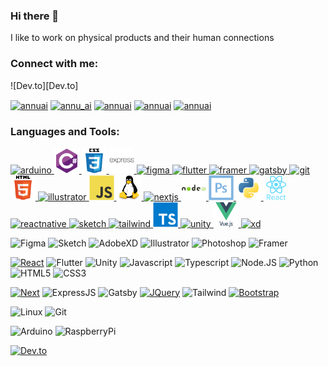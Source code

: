 <!--
**annuai/annuai** is a ✨ _special_ ✨ repository because its `README.md` (this file) appears on your GitHub profile.

Here are some ideas to get you started:

- 🔭 I’m currently working on ...
- 🌱 I’m currently learning ...
- 👯 I’m looking to collaborate on ...
- 🤔 I’m looking for help with ...
- 💬 Ask me about ...
- 📫 How to reach me: ...
- 😄 Pronouns: ...
- ⚡ Fun fact: ...
-->

<!-- <h1>Hi there👋, I'm Annuai</h1> -->
### Hi there 👋
<p>I like to work on physical products and their human connections</p>

<h3 align="left">Connect with me:</h3>
![Dev.to][Dev.to]

<p align="left">
<a href="https://dev.to/annuai" target="blank"><img align="center" src="https://raw.githubusercontent.com/rahuldkjain/github-profile-readme-generator/master/src/images/icons/Social/devto.svg" alt="annuai" height="30" width="40" /></a>
<a href="https://twitter.com/annu_ai" target="blank"><img align="center" src="https://raw.githubusercontent.com/rahuldkjain/github-profile-readme-generator/master/src/images/icons/Social/twitter.svg" alt="annu_ai" height="30" width="40" /></a>
<a href="https://linkedin.com/in/annuai" target="blank"><img align="center" src="https://raw.githubusercontent.com/rahuldkjain/github-profile-readme-generator/master/src/images/icons/Social/linked-in-alt.svg" alt="annuai" height="30" width="40" /></a>
<a href="https://fb.com/annuai" target="blank"><img align="center" src="https://raw.githubusercontent.com/rahuldkjain/github-profile-readme-generator/master/src/images/icons/Social/facebook.svg" alt="annuai" height="30" width="40" /></a>
<a href="https://instagram.com/annuai" target="blank"><img align="center" src="https://raw.githubusercontent.com/rahuldkjain/github-profile-readme-generator/master/src/images/icons/Social/instagram.svg" alt="annuai" height="30" width="40" /></a>
</p>

<h3 align="left">Languages and Tools:</h3>
<p align="left"> <a href="https://www.arduino.cc/" target="_blank" rel="noreferrer"> <img src="https://cdn.worldvectorlogo.com/logos/arduino-1.svg" alt="arduino" width="40" height="40"/> </a> <a href="https://www.w3schools.com/cs/" target="_blank" rel="noreferrer"> <img src="https://raw.githubusercontent.com/devicons/devicon/master/icons/csharp/csharp-original.svg" alt="csharp" width="40" height="40"/> </a> <a href="https://www.w3schools.com/css/" target="_blank" rel="noreferrer"> <img src="https://raw.githubusercontent.com/devicons/devicon/master/icons/css3/css3-original-wordmark.svg" alt="css3" width="40" height="40"/> </a> <a href="https://expressjs.com" target="_blank" rel="noreferrer"> <img src="https://raw.githubusercontent.com/devicons/devicon/master/icons/express/express-original-wordmark.svg" alt="express" width="40" height="40"/> </a> <a href="https://www.figma.com/" target="_blank" rel="noreferrer"> <img src="https://www.vectorlogo.zone/logos/figma/figma-icon.svg" alt="figma" width="40" height="40"/> </a> <a href="https://flutter.dev" target="_blank" rel="noreferrer"> <img src="https://www.vectorlogo.zone/logos/flutterio/flutterio-icon.svg" alt="flutter" width="40" height="40"/> </a> <a href="https://www.framer.com/" target="_blank" rel="noreferrer"> <img src="https://www.vectorlogo.zone/logos/framer/framer-icon.svg" alt="framer" width="40" height="40"/> </a> <a href="https://www.gatsbyjs.com/" target="_blank" rel="noreferrer"> <img src="https://www.vectorlogo.zone/logos/gatsbyjs/gatsbyjs-icon.svg" alt="gatsby" width="40" height="40"/> </a> <a href="https://git-scm.com/" target="_blank" rel="noreferrer"> <img src="https://www.vectorlogo.zone/logos/git-scm/git-scm-icon.svg" alt="git" width="40" height="40"/> </a> <a href="https://www.w3.org/html/" target="_blank" rel="noreferrer"> <img src="https://raw.githubusercontent.com/devicons/devicon/master/icons/html5/html5-original-wordmark.svg" alt="html5" width="40" height="40"/> </a> <a href="https://www.adobe.com/in/products/illustrator.html" target="_blank" rel="noreferrer"> <img src="https://www.vectorlogo.zone/logos/adobe_illustrator/adobe_illustrator-icon.svg" alt="illustrator" width="40" height="40"/> </a> <a href="https://developer.mozilla.org/en-US/docs/Web/JavaScript" target="_blank" rel="noreferrer"> <img src="https://raw.githubusercontent.com/devicons/devicon/master/icons/javascript/javascript-original.svg" alt="javascript" width="40" height="40"/> </a> <a href="https://www.linux.org/" target="_blank" rel="noreferrer"> <img src="https://raw.githubusercontent.com/devicons/devicon/master/icons/linux/linux-original.svg" alt="linux" width="40" height="40"/> </a> <a href="https://nextjs.org/" target="_blank" rel="noreferrer"> <img src="https://cdn.worldvectorlogo.com/logos/nextjs-2.svg" alt="nextjs" width="40" height="40"/> </a> <a href="https://nodejs.org" target="_blank" rel="noreferrer"> <img src="https://raw.githubusercontent.com/devicons/devicon/master/icons/nodejs/nodejs-original-wordmark.svg" alt="nodejs" width="40" height="40"/> </a> <a href="https://www.photoshop.com/en" target="_blank" rel="noreferrer"> <img src="https://raw.githubusercontent.com/devicons/devicon/master/icons/photoshop/photoshop-line.svg" alt="photoshop" width="40" height="40"/> </a> <a href="https://www.python.org" target="_blank" rel="noreferrer"> <img src="https://raw.githubusercontent.com/devicons/devicon/master/icons/python/python-original.svg" alt="python" width="40" height="40"/> </a> <a href="https://reactjs.org/" target="_blank" rel="noreferrer"> <img src="https://raw.githubusercontent.com/devicons/devicon/master/icons/react/react-original-wordmark.svg" alt="react" width="40" height="40"/> </a> <a href="https://reactnative.dev/" target="_blank" rel="noreferrer"> <img src="https://reactnative.dev/img/header_logo.svg" alt="reactnative" width="40" height="40"/> </a> <a href="https://www.sketch.com/" target="_blank" rel="noreferrer"> <img src="https://www.vectorlogo.zone/logos/sketchapp/sketchapp-icon.svg" alt="sketch" width="40" height="40"/> </a> <a href="https://tailwindcss.com/" target="_blank" rel="noreferrer"> <img src="https://www.vectorlogo.zone/logos/tailwindcss/tailwindcss-icon.svg" alt="tailwind" width="40" height="40"/> </a> <a href="https://www.typescriptlang.org/" target="_blank" rel="noreferrer"> <img src="https://raw.githubusercontent.com/devicons/devicon/master/icons/typescript/typescript-original.svg" alt="typescript" width="40" height="40"/> </a> <a href="https://unity.com/" target="_blank" rel="noreferrer"> <img src="https://www.vectorlogo.zone/logos/unity3d/unity3d-icon.svg" alt="unity" width="40" height="40"/> </a> <a href="https://vuejs.org/" target="_blank" rel="noreferrer"> <img src="https://raw.githubusercontent.com/devicons/devicon/master/icons/vuejs/vuejs-original-wordmark.svg" alt="vuejs" width="40" height="40"/> </a> <a href="https://www.adobe.com/products/xd.html" target="_blank" rel="noreferrer"> <img src="https://cdn.worldvectorlogo.com/logos/adobe-xd.svg" alt="xd" width="40" height="40"/> </a> </p>



<!-- MARKDOWN LINKS & IMAGES -->
<!-- https://www.markdownguide.org/basic-syntax/#reference-style-links -->
[Facebook]: https://img.shields.io/badge/facebook-1876d2?style=for-the-badge&logo=facebook&logoColor=white
[LinkedIn]: https://img.shields.io/badge/linkedin-1876d2?style=for-the-badge&logo=linkedin&logoColor=white
[Twitter]: https://img.shields.io/badge/twitter-09a9f3?style=for-the-badge&logo=twitter&logoColor=white

[CSS3]: https://img.shields.io/badge/css3-1772b6?style=for-the-badge&logo=css3&logoColor=white
[Sketch]: https://img.shields.io/badge/sketch-feae00?style=for-the-badge&logo=sketch&logoColor=black
[Unity]: https://img.shields.io/badge/unity-000000?style=for-the-badge&logo=unity&logoColor=white
[Arduino]: https://img.shields.io/badge/Arduino-0b9ba1?style=for-the-badge&logo=arduino&logoColor=white
[Dev.to]: https://img.shields.io/badge/dev.to-1876d2?style=for-the-badge&logo=dev.to&logoColor=white
[Typescript]: https://img.shields.io/badge/typescript-007acc?style=for-the-badge&logo=typescript&logoColor=white
[Tailwind]: https://img.shields.io/badge/tailwind-38bdf9?style=for-the-badge&logo=tailwindcss&logoColor=white
[AdobeXD]: https://img.shields.io/badge/adobe%20xd-460035?style=for-the-badge&logo=adobexd&logoColor=f75eee
[Figma]: https://img.shields.io/badge/figma-1d1d1d?style=for-the-badge&logo=figma&logoColor=white
[ExpressJS]: https://img.shields.io/badge/express.js-1d1d1d?style=for-the-badge&logo=express&logoColor=white
[Git]: https://img.shields.io/badge/git-f13c2d?style=for-the-badge&logo=git&logoColor=white
[Photoshop]: https://img.shields.io/badge/Photoshop-001d34?style=for-the-badge&logo=adobephotoshop&logoColor=30a2f8
[Illustrator]: https://img.shields.io/badge/Illustrator-261300?style=for-the-badge&logo=adobeillustrator&logoColor=ff7c01
[Javascript]: https://img.shields.io/badge/Javascript-efdb50?style=for-the-badge&logo=javascript&logoColor=black
[Node.JS]: https://img.shields.io/badge/Node.JS-44463b?style=for-the-badge&logo=node.js&logoColor=8bbf3d
[Python]: https://img.shields.io/badge/python-f7c63d?style=for-the-badge&logo=python&logoColor=3575a9
[React]: https://img.shields.io/badge/react-61dbfb?style=for-the-badge&logo=react&logoColor=black
[HTML5]: https://img.shields.io/badge/html5-000000?style=for-the-badge&logo=html5&logoColor=e44d27
[Framer]: https://img.shields.io/badge/framer-000000?style=for-the-badge&logo=framer&logoColor=08a2ff
[Flutter]: https://img.shields.io/badge/flutter-02b1ef?style=for-the-badge&logo=flutter&logoColor=white
[Linux]: https://img.shields.io/badge/linux-ffd133?style=for-the-badge&logo=linux&logoColor=000000
[Gatsby]: https://img.shields.io/badge/gatsby.js-623194?style=for-the-badge&logo=gatsby&logoColor=white
[RaspberryPi]: https://img.shields.io/badge/raspberry%20pi-b60f40?style=for-the-badge&logo=raspberrypi&logoColor=white

[contributors-shield]: https://img.shields.io/github/contributors/othneildrew/Best-README-Template.svg?style=for-the-badge
[contributors-url]: https://github.com/othneildrew/Best-README-Template/graphs/contributors
[forks-shield]: https://img.shields.io/github/forks/othneildrew/Best-README-Template.svg?style=for-the-badge
[forks-url]: https://github.com/othneildrew/Best-README-Template/network/members
[stars-shield]: https://img.shields.io/github/stars/othneildrew/Best-README-Template.svg?style=for-the-badge
[stars-url]: https://github.com/othneildrew/Best-README-Template/stargazers
[issues-shield]: https://img.shields.io/github/issues/othneildrew/Best-README-Template.svg?style=for-the-badge
[issues-url]: https://github.com/othneildrew/Best-README-Template/issues
[license-shield]: https://img.shields.io/github/license/othneildrew/Best-README-Template.svg?style=for-the-badge
[license-url]: https://github.com/othneildrew/Best-README-Template/blob/master/LICENSE.txt
[linkedin-shield]: https://img.shields.io/badge/-LinkedIn-black.svg?style=for-the-badge&logo=linkedin&colorB=555
[linkedin-url]: https://linkedin.com/in/othneildrew
[product-screenshot]: images/screenshot.png
[Next.js]: https://img.shields.io/badge/next.js-000000?style=for-the-badge&logo=nextdotjs&logoColor=white
[Next-url]: https://nextjs.org/
[React.js]: https://img.shields.io/badge/React-20232A?style=for-the-badge&logo=react&logoColor=61DAFB
[React-url]: https://reactjs.org/
[Vue.js]: https://img.shields.io/badge/Vue.js-35495E?style=for-the-badge&logo=vuedotjs&logoColor=4FC08D
[Vue-url]: https://vuejs.org/
[Angular.io]: https://img.shields.io/badge/Angular-DD0031?style=for-the-badge&logo=angular&logoColor=white
[Angular-url]: https://angular.io/
[Svelte.dev]: https://img.shields.io/badge/Svelte-4A4A55?style=for-the-badge&logo=svelte&logoColor=FF3E00
[Svelte-url]: https://svelte.dev/
[Laravel.com]: https://img.shields.io/badge/Laravel-FF2D20?style=for-the-badge&logo=laravel&logoColor=white
[Laravel-url]: https://laravel.com
[Bootstrap.com]: https://img.shields.io/badge/Bootstrap-563D7C?style=for-the-badge&logo=bootstrap&logoColor=white
[Bootstrap-url]: https://getbootstrap.com
[JQuery.com]: https://img.shields.io/badge/jQuery-0769AD?style=for-the-badge&logo=jquery&logoColor=white
[JQuery-url]: https://jquery.com 


<!-- [![Vue][Vue.js]][Vue-url]
[![Angular][Angular.io]][Angular-url]
[![Svelte][Svelte.dev]][Svelte-url]
[![Laravel][Laravel.com]][Laravel-url] -->

![Figma][Figma]
![Sketch][Sketch]
![AdobeXD][AdobeXD]
![Illustrator][Illustrator]
![Photoshop][Photoshop]
![Framer][Framer]

[![React][React.js]][React-url]
![Flutter][Flutter]
![Unity][Unity]
![Javascript][Javascript]
![Typescript][Typescript]
![Node.JS][Node.JS]
![Python][Python]
![HTML5][HTML5]
![CSS3][CSS3]

[![Next][Next.js]][Next-url]
![ExpressJS][ExpressJS]
![Gatsby][Gatsby]
[![JQuery][JQuery.com]][JQuery-url]
![Tailwind][Tailwind]
[![Bootstrap][Bootstrap.com]][Bootstrap-url]

![Linux][Linux]
![Git][Git]

![Arduino][Arduino]
![RaspberryPi][RaspberryPi]

[![Dev.to][Dev.to]](https://shields.io/http:// "![Dev.to][Dev.to]")